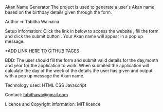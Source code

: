 Akan Name Generator
The project is used to generate a user's Akan name based on the birthday details given through the form.

Author => Tabitha Wainaina

Setup information:
Click the link in below to access the website , fill the form and click the submit button . Your Akan name will appear in a pop up message.

*ADD LINK HERE TO GITHUB PAGES

BDD:
The user should fill the form and submit valid details for the day,month and year for the application to work.
When submited the application will calculate the day of the week of the details the user has given and output with a pop up message the Akan name.

Technology used:
HTML
CSS
Javascript

Contact:
tabithawa@gmail.com

Licence and Copyright information:
MIT licence

